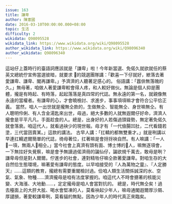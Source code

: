 ```yaml
---
issue: 163
title: 謙卑
author: 陳憲國
date: 2016-03-10T00:00:00.000+08:00
topic: 生活
difficulty: 2
wikidata: Q98095528
wikidata_link: https://www.wikidata.org/wiki/Q98095528
author_wikidata_link: https://www.wikidata.org/wiki/Q98096340
author_wikidata: Q98096340
---
```

這站仔上蓋時行的臺語詞應該就是「謙卑」啦！今年新當選、免偌久就欲就任的蔡英文總統佇宣佈當選彼暗，就要求 𪜶的競選團隊講：「歡喜一下仔就好，紲落去著愛謙卑、謙卑、閣再謙卑。」予濟濟的人聽著足感心的。
俗語講：「囂俳無落魄的久。」無毋著，咱做人著愛謙卑較會得人疼，和人較好做伙。無論是個人抑是團體，攏是有時起、有時落，起起落落是真四常的代誌。無永遠的第一名，就親像無永遠的當權者。有謙卑的心，才會曉檢討、求進步，事事項項嘛才會符合公平佮正義。
當然，咱人一出世就是攏無仝款的，生做無仝、智能無仝、身世嘛無仝。有人聰明伶俐、有人含金湯匙來出世，毋過，絕大多數的人就無遐爾仔好命，濟濟人攏會是平平凡凡，手面趁食的人。總是，出身好的人若傷過頭聳勢，無定著免偌久就會落衰。咱這代人，就看過袂少的現世報。毋才有「一代儉腸凹肚，二代看錢若塗，三代當囝賣某。」這款的講法。
古早人講：「扛轎的都無雙重才。」就是咧講以早連扛轎遮爾簡單的代誌，徛毋著位，扛著嘛是會㧎㧎袂自然。有人嘛講：「一人𠢕一項，無兩人𠢕相仝。」當今社會上真濟有頭有面、博士博的𠢕人，嘛無逐項會，一下無拄好失覺察，嘛是會予無讀過偌濟冊的諞仙仔，諞欲規千萬去，敢毋是咧？
謙卑毋但是對人爾爾。佇進步的社會，連對精牲仔嘛仝款著愛謙卑。對咱生存的大自然佮生態環境，嘛著愛有謙卑的態度。以早咱接受的『人為萬物之靈』、『人定勝天』……這類的教育，攏總有需要重閣檢討過。佮咱人類生活關係誠深的水、空氣、氣象、物種……濟濟攏毋是咱有法度掌握的。咱這代人不時會搪著的核能災變、大海漲、大地動……，定定攏毋是咱人會當對抗的。
總是，時代無仝矣！過去檯面上的大肝大胘、喝水會堅凍的人，莫看袂起少年人，嘛毋通閣遐爾厚沙屑、厚譴損，著愛較謙卑咧，莫看貓的無點，因為少年人的時代真正來臨矣。